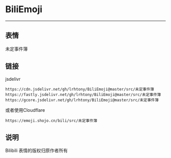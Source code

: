 # BiliEmoji
---
## 表情
未定事件簿
## 链接
jsdelivr
```
https://cdn.jsdelivr.net/gh/lrhtony/BiliEmoji@master/src/未定事件簿
https://fastly.jsdelivr.net/gh/lrhtony/BiliEmoji@master/src/未定事件簿
https://gcore.jsdelivr.net/gh/lrhtony/BiliEmoji@master/src/未定事件簿
```
或者使用Cloudflare
```
https://emoji.shojo.cn/bili/src/未定事件簿
```
## 说明
Bilibili 表情的版权归原作者所有
